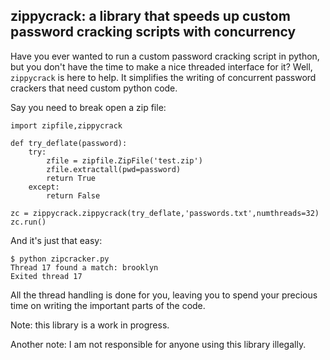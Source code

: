 ## zippycrack: a library that speeds up custom password cracking scripts with concurrency

Have you ever wanted to run a custom password cracking script in python, but you don't have the time to make a nice threaded interface for it? Well, `zippycrack` is here to help. It simplifies the writing of concurrent password crackers that need custom python code.

Say you need to break open a zip file:

    import zipfile,zippycrack

    def try_deflate(password):
    	try:
    		zfile = zipfile.ZipFile('test.zip')
    		zfile.extractall(pwd=password)
    		return True
    	except:
    		return False

    zc = zippycrack.zippycrack(try_deflate,'passwords.txt',numthreads=32)
    zc.run()

And it's just that easy:

    $ python zipcracker.py
    Thread 17 found a match: brooklyn
    Exited thread 17

All the thread handling is done for you, leaving you to spend your precious time on writing the important parts of the code.

Note: this library is a work in progress.

Another note: I am not responsible for anyone using this library illegally.
